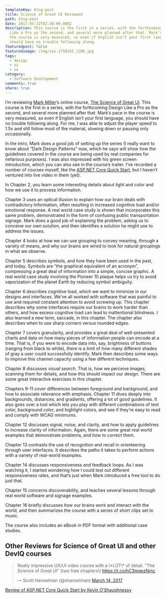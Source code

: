 ```yaml
---
templateKey: blog-post
title: Science of Great UI Reviewed
path: blog-post
date: 2017-05-22T02:30:00.000Z
description: This course is the first in a series, with the forthcoming Design
  Like a Pro as the second, and several more planned after that. Mark’s pace in
  the course is very measured, so even if English isn’t your first language, you
  should have no trouble following along.
featuredpost: false
featuredimage: /img/ios-1758352_1280.jpg
tags:
  - design
  - ui
  - ux
category:
  - Software Development
comments: true
share: true
---
```

I’m reviewing [Mark Miller](https://twitter.com/MillerMark)‘s online course, [The Science of Great UI](http://www.sgui.com/). This course is the first in a series, with the forthcoming Design Like a Pro as the second, and several more planned after that. Mark’s pace in the course is very measured, so even if English isn’t your first language, you should have no trouble following along. For me, I was able to adjust the player speed to 1.5x and still follow most of the material, slowing down or pausing only occasionally.

In the intro, Mark does a good job of setting up the series (I really want to know about “Dark Design Patterns” now, which he says will show how the guidelines covered in the course are being used by real companies for nefarious purposes). I was also impressed with his green screen introduction, which you can also see in the course’s trailer. I’ve recorded a number of courses myself, like the [ASP.NET Core Quick Start](http://aspnetcorequickstart.com/), but I haven’t ventured into live video in them (yet).

In Chapter 2, you learn some interesting details about light and color and how we use it to process information.

Chapter 3 uses an optical illusion to explain how our brain deals with contradictory information, often resulting in increased cognitive load and/or emotional response. A real world case study is shown that incorporates this same problem, demonstrated in the form of confusing public transportation signage. Mark does a good job of explaining the problem, asking us to conceive our own solution, and then identifies a solution he might use to address the issues.

Chapter 4 looks at how we can use grouping to convey meaning, through a variety of means, and why our brains are wired to look for natural groupings in what we observe.

Chapter 5 describes symbols, and how they have been used in the past, and today. Symbols are “the graphical equivalent of an acronym”, compressing a great deal of information into a simple, concise graphic. A real world case study involving the Pioneer 10 plaque helps us try to avoid vaporization of the planet Earth by reducing symbol ambiguity.

Chapter 6 describes cognitive load, which we want to minimize in our designs and interfaces. We’ve all worked with software that was painful to use and required constant attention to avoid screwing up. This chapter describes why some interfaces require our brains to work harder than others, and how excess cognitive load can lead to inattentional blindness. I also learned a new term, saccade, in this chapter. The chapter also describes when to use sharp corners versus rounded edges.

Chapter 7 covers granularity, and provides a great deal of well-presented charts and data on how many pieces of information people can encode at a time. That is, if you were to encode data into, say, brightness of buttons (ranging from black to white), there is a limit of how many different shades of gray a user could successfully identify. Mark then describes some ways to improve this channel capacity using a few different techniques.

Chapter 8 discusses *visual search*. That is, how we perceive images, scanning them for details, and how this should impact our design. There are some great interactive exercises in this chapter.

Chapters 9-11 cover differences between foreground and background, and how to associate relevance with emphasis. Chapter 11 dives deeply into backgrounds, distances, and gradients, offering a lot of good guidelines. It also goes over a tool which lets you play with different combinations of text color, background color, and highlight colors, and see if they’re easy to read and comply with WCAG minimums.

Chapter 12 discusses signal, noise, and clarity, and how to apply guidelines to increase clarity of information. Again, there are some great real world examples that demonstrate problems, and how to correct them.

Chapter 13 contrasts the use of recognition and recall in orienteering through user interfaces. It describes the paths it takes to perform actions with a variety of real-world examples.

Chapter 14 discusses responsiveness and feedback loops. As I was watching it, I started wondering how I could test out different responsiveness rates, and that’s just when Mark introduced a free tool to do just that.

Chapter 15 concerns discoverability, and teaches several lessons through real world software and signage examples.

Chapter 16 briefly discusses how our brains work and interact with the world, and then summarizes the course with a series of short clips set to music.

The course also includes an eBook in PDF format with additional case studies.

## Other Reviews for Science of Great UI and other DevIQ courses

<blockquote class="twitter-tweet" data-lang="en">
<p lang="en" dir="ltr">Really impressive UX/UI video course with a \*LOT\* of detail. "The Science of Great UI" (two free chapters!) <a href="https://t.co/hC3mqezNmc">https://t.co/hC3mqezNmc</a></p>
— Scott Hanselman (@shanselman) <a href="https://twitter.com/shanselman/status/841741749328400384">March 14, 2017</a></blockquote>
<script src="//platform.twitter.com/widgets.js" charset="utf-8" async=""></script>

[Review of ASP.NET Core Quick Start by Kevin O’Shaughnessy](https://medium.com/@ZombieCodeKill/asp-net-core-quick-start-review-b08387a4114e)
